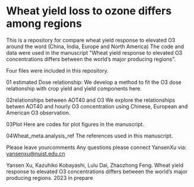 # Wheat yield loss to ozone differs among regions
This is a repository for compare wheat yield response to elevated O3 around the word (China, India, Europe and North America)
The code and data were used in the manuscript "Wheat yield response to elevated O3 concentrations differs between the world’s major producing regions".

Four files were included in this repository.

01 estimated Dose relationship:
We develop a method to fit the O3 dose relationship with crop yield and yield components here. 

02relationships between AOT40 and O3
We explore the relationships betwen AOT40 and hourly O3 concentration using Chinese, European and American O3 observation.

03Plot
Here are codes for plot figures in the manuscript.

04Wheat_meta.analysis_ref
The references used in this manuscript.

Please leave yourcomments
Any questions please connect YansenXu via: yansenxu@nuist.edu.cn

Yansen Xu, Kazuhiko Kobayashi, Lulu Dai, Zhaozhong Feng. Wheat yield response to elevated O3 concentrations differs between the world’s major producing regions. 2023 in prepare 
